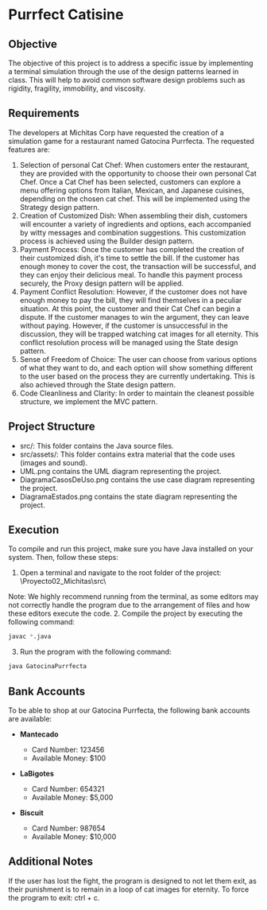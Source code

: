 # Purrfect Catisine

## Objective
The objective of this project is to address a specific issue by implementing a terminal simulation through the use of the design patterns learned in class. This will help to avoid common software design problems such as rigidity, fragility, immobility, and viscosity.

## Requirements
The developers at Michitas Corp have requested the creation of a simulation game for a restaurant named Gatocina Purrfecta. The requested features are:
1. Selection of personal Cat Chef: When customers enter the restaurant, they are provided with the opportunity to choose their own personal Cat Chef. Once a Cat Chef has been selected, customers can explore a menu offering options from Italian, Mexican, and Japanese cuisines, depending on the chosen cat chef. This will be implemented using the Strategy design pattern.
2. Creation of Customized Dish: When assembling their dish, customers will encounter a variety of ingredients and options, each accompanied by witty messages and combination suggestions. This customization process is achieved using the Builder design pattern.
3. Payment Process: Once the customer has completed the creation of their customized dish, it's time to settle the bill. If the customer has enough money to cover the cost, the transaction will be successful, and they can enjoy their delicious meal. To handle this payment process securely, the Proxy design pattern will be applied.
4. Payment Conflict Resolution: However, if the customer does not have enough money to pay the bill, they will find themselves in a peculiar situation. At this point, the customer and their Cat Chef can begin a dispute. If the customer manages to win the argument, they can leave without paying. However, if the customer is unsuccessful in the discussion, they will be trapped watching cat images for all eternity. This conflict resolution process will be managed using the State design pattern.
5. Sense of Freedom of Choice: The user can choose from various options of what they want to do, and each option will show something different to the user based on the process they are currently undertaking. This is also achieved through the State design pattern.
6. Code Cleanliness and Clarity: In order to maintain the cleanest possible structure, we implement the MVC pattern.

## Project Structure
- src/: This folder contains the Java source files.
-  src/assets/: This folder contains extra material that the code uses (images and sound).
-  UML.png contains the UML diagram representing the project.
- DiagramaCasosDeUso.png contains the use case diagram representing the project.
- DiagramaEstados.png contains the state diagram representing the project.

## Execution
To compile and run this project, make sure you have Java installed on your system. Then, follow these steps:
1. Open a terminal and navigate to the root folder of the project: \Proyecto02_Michitas\src\ 

Note: We highly recommend running from the terminal, as some editors may not correctly handle the program due to the arrangement of files and how these editors execute the code.
2. Compile the project by executing the following command: 
```bash
javac *.java
```
3. Run the program with the following command:
```bash 
java GatocinaPurrfecta
```

## Bank Accounts
To be able to shop at our Gatocina Purrfecta, the following bank accounts are available:

- **Mantecado**
  - Card Number: 123456
  - Available Money: $100

- **LaBigotes**
  - Card Number: 654321
  - Available Money: $5,000

- **Biscuit**
  - Card Number: 987654
  - Available Money: $10,000

## Additional Notes
If the user has lost the fight, the program is designed to not let them exit, as their punishment is to remain in a loop of cat images for eternity. To force the program to exit: ctrl + c.
